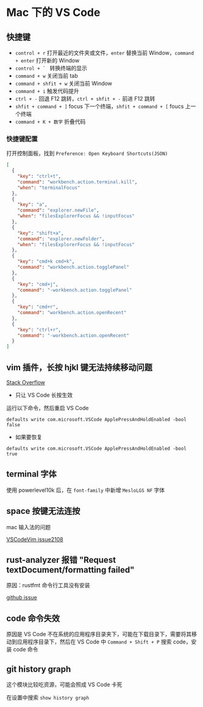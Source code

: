 # Mac 下的 VS Code

## 快捷键

- `control + r` 打开最近的文件夹或文件，`enter` 替换当前 Window，`command + enter` 打开新的 Window
- ``control + ` `` 转换终端的显示
- `command + w` 关闭当前 tab
- `command + shfit + w` 关闭当前 Window
- `command + i` 触发代码提升
- `ctrl + -` 回退 F12 跳转，`ctrl + shfit + -` 前进 F12 跳转
- `shfit + command + ]` focus 下一个终端，`shfit + command + [` foucs 上一个终端
- `command + K + 数字` 折叠代码

### 快捷键配置

打开控制面板，找到 `Preference: Open Keyboard Shortcuts(JSON)`

```json
[
  {
    "key": "ctrl+t",
    "command": "workbench.action.terminal.kill",
    "when": "terminalFocus"
  },
  {
    "key": "a",
    "command": "explorer.newFile",
    "when": "filesExplorerFocus && !inputFocus"
  },
  {
    "key": "shift+a",
    "command": "explorer.newFolder",
    "when": "filesExplorerFocus && !inputFocus"
  },
  {
    "key": "cmd+k cmd+k",
    "command": "workbench.action.togglePanel"
  },
  {
    "key": "cmd+j",
    "command": "-workbench.action.togglePanel"
  },
  {
    "key": "cmd+r",
    "command": "workbench.action.openRecent"
  },
  {
    "key": "ctrl+r",
    "command": "-workbench.action.openRecent"
  }
]
```

## vim 插件，长按 hjkl 键无法持续移动问题

[Stack Overflow](https://stackoverflow.com/questions/39972335/how-do-i-press-and-hold-a-key-and-have-it-repeat-in-vscode)

- 只让 VS Code 长按生效

运行以下命令，然后重启 VS Code

```shell
defaults write com.microsoft.VSCode ApplePressAndHoldEnabled -bool false
```

- 如果要恢复

```shell
defaults write com.microsoft.VSCode ApplePressAndHoldEnabled -bool true
```

## terminal 字体

使用 powerlevel10k 后，在 `font-family` 中新增 `MesloLGS NF` 字体

## space 按键无法连按

mac 输入法的问题

[VSCodeVim issue2108](https://github.com/VSCodeVim/Vim/issues/2108)

## rust-analyzer 报错 "Request textDocument/formatting failed"

原因：rustfmt 命令行工具没有安装

[github issue](https://github.com/rust-lang/rust-analyzer/issues/5036)

## code 命令失效

原因是 VS Code 不在系统的应用程序目录夹下，可能在下载目录下，需要将其移动到应用程序目录下，然后在 VS Code 中 `Command + Shift + P` 搜索 code，安装 code 命令

## git history graph

这个模块比较吃资源，可能会照成 VS Code 卡死

在设置中搜索 `show history graph`
